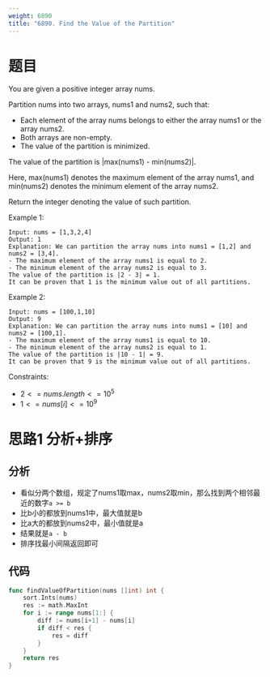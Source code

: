 ```yaml
---
weight: 6890
title: "6890. Find the Value of the Partition"
---
```


# 题目

You are given a positive integer array nums.

Partition nums into two arrays, nums1 and nums2, such that:

- Each element of the array nums belongs to either the array nums1 or the array nums2.
- Both arrays are non-empty.
- The value of the partition is minimized.

The value of the partition is |max(nums1) - min(nums2)|.

Here, max(nums1) denotes the maximum element of the array nums1, and min(nums2) denotes the minimum element of the array nums2.

Return the integer denoting the value of such partition.

Example 1:

```
Input: nums = [1,3,2,4]
Output: 1
Explanation: We can partition the array nums into nums1 = [1,2] and nums2 = [3,4].
- The maximum element of the array nums1 is equal to 2.
- The minimum element of the array nums2 is equal to 3.
The value of the partition is |2 - 3| = 1.
It can be proven that 1 is the minimum value out of all partitions.
```

Example 2:

```
Input: nums = [100,1,10]
Output: 9
Explanation: We can partition the array nums into nums1 = [10] and nums2 = [100,1].
- The maximum element of the array nums1 is equal to 10.
- The minimum element of the array nums2 is equal to 1.
The value of the partition is |10 - 1| = 9.
It can be proven that 9 is the minimum value out of all partitions.
```

Constraints:

- $2 <= nums.length <= 10^5$
- $1 <= nums[i] <= 10^9$

# 思路1 分析+排序

## 分析

- 看似分两个数组，规定了nums1取max，nums2取min，那么找到两个相邻最近的数字`a >= b`
- 比b小的都放到nums1中，最大值就是b
- 比a大的都放到nums2中，最小值就是a
- 结果就是`a - b`
- 排序找最小间隔返回即可

## 代码

```go
func findValueOfPartition(nums []int) int {
	sort.Ints(nums)
	res := math.MaxInt
	for i := range nums[1:] {
		diff := nums[i+1] - nums[i]
		if diff < res {
			res = diff
		}
	}
	return res
}
```
